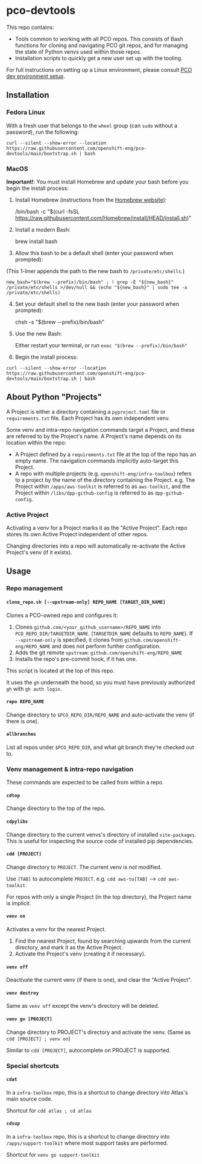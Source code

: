 # pco-devtools

This repo contains:
* Tools common to working with all PCO repos. This consists of Bash functions for cloning and navigating PCO git
  repos, and for managing the state of Python venvs used within those repos.
* Installation scripts to quickly get a new user set up with the tooling.

For full instructions on setting up a Linux environment, please consult
[PCO dev environment setup](https://docs.google.com/document/d/1Yp3Ixeh4FzvON2Sru6r1D9gBSvPGtn6WOhlYMpRMyhA/view).


## Installation

### Fedora Linux

With a fresh user that belongs to the `wheel` group (can `sudo` without a password), run the following:

```
curl --silent --show-error --location https://raw.githubusercontent.com/openshift-eng/pco-devtools/main/bootstrap.sh | bash
```

### MacOS

**Important!**: You must install Homebrew and update your bash before you begin the install process:

1. Install Homebrew (instructions from the [Homebrew website](https://brew.sh/)):

    /bin/bash -c "$(curl -fsSL https://raw.githubusercontent.com/Homebrew/install/HEAD/install.sh)"

2. Install a modern Bash:

    brew install bash

3. Allow this bash to be a default shell (enter your password when prompted):

  (This 1-liner appends the path to the new bash to `/private/etc/shells`.)

    new_bash="$(brew --prefix)/bin/bash" ; ! grep -E "${new_bash}" /private/etc/shells >/dev/null && (echo "${new_bash}" | sudo tee -a /private/etc/shells)

4. Set your default shell to the new bash (enter your password when prompted):

    chsh -s "$(brew --prefix)/bin/bash"

5. Use the new Bash:

   Either restart your terminal, or run `exec "$(brew --prefix)/bin/bash"`

6. Begin the install process:

```
curl --silent --show-error --location https://raw.githubusercontent.com/openshift-eng/pco-devtools/main/bootstrap.sh | bash
```


## About Python "Projects"

A Project is either a directory containing a `pyproject.toml` file or `requirements.txt` file. Each Project has
its own independent venv.

Some venv and intra-repo navigation commands target a Project, and these are referred to by the Project's name.
A Project's name depends on its location within the repo:

- A Project defined by a `requirements.txt` file at the top of the repo has an empty name. The navigation
  commands implicitly auto-target this Project.
- A repo with multiple projects (e.g. `openshift-eng/infra-toolbox`) refers to a project by the name of the directory
  containing the Project.  e.g. The Project within `/apps/aws-toolkit` is referred to as `aws-toolkit`, and the
  Project within `/libs/dpp-github-config` is referred to as `dpp-github-config`.

### Active Project

Activating a venv for a Project marks it as the "Active Project".  Each repo stores its own Active Project
independent of other repos.

Changing directories into a repo will automatically re-activate the Active Project's venv (if it exists).


## Usage

### Repo management

#### `clone_repo.sh [--upstream-only] REPO_NAME [TARGET_DIR_NAME]`

Clones a PCO-owned repo and configures it:

1. Clones `github.com/<your_github_username>/REPO_NAME` into `PCO_REPO_DIR/TARGETDIR_NAME`. (`TARGETDIR_NAME` defaults
   to `REPO_NAME`). If `--upstream-only` is specified, it clones from `github.com/openshift-eng/REPO_NAME` and
   does not perform further configuration.
2. Adds the git remote `upstream`: `github.com/openshift-eng/REPO_NAME`
3. Installs the repo's pre-commit hook, if it has one.

This script is located at the top of this repo.

It uses the `gh` underneath the hood, so you must have previously authorized `gh` with `gh auth login`.


#### `repo REPO_NAME`

Change directory to `$PCO_REPO_DIR/REPO_NAME` and auto-activate the venv (if there is one).


#### `allbranches`
List all repos under `$PCO_REPO_DIR`, and what git branch they're checked out to.


### Venv management & intra-repo navigation

These commands are expected to be called from within a repo.

#### `cdtop`

Change directory to the top of the repo.


#### `cdpylibs`
Change directory to the current venvs's directory of installed `site-packages`. This is useful for inspecting the
source code of installed pip dependencies.


#### `cdd [PROJECT]`

Change directory to `PROJECT`. The current venv is _not_ modified.

Use `[TAB]` to autocomplete `PROJECT`. e.g. `cdd aws-to[TAB]` --> `cdd aws-toolkit`.

For repos with only a single Project (in the top directory), the Project name is implicit.


#### `venv on`

Activates a venv for the nearest Project.

1. Find the nearest Project, found by searching upwards from the current directory, and mark it as the Active Project.
2. Activate the Project's venv (creating it if necessary).


#### `venv off`

Deactivate the current venv (if there is one), and clear the "Active Project".


#### `venv destroy`

Same as `venv off` except the venv's directory will be deleted.


#### `venv go [PROJECT]`

Change directory to PROJECT's directory and activate the venv. (Same as `cdd [PROJECT] ; venv on`)

Similar to `cdd [PROJECT]`, autocomplete on PROJECT is supported.


### Special shortcuts

#### `cdat`

In a `infra-toolbox` repo, this is a shortcut to change directory into Atlas's main source code.

Shortcut for `cdd atlas ; cd atlas`


#### `cdsup`

In a `infra-toolbox` repo, this is a shortcut to change directory into `/apps/support-toolkit` where most support
tasks are performed.

Shortcut for `venv go support-toolkit`
